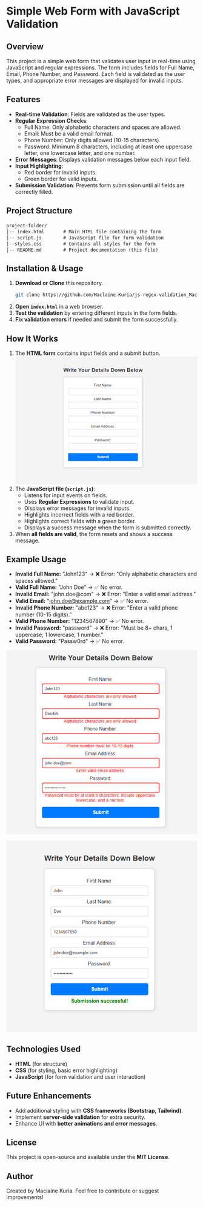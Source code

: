 # Simple Web Form with JavaScript Validation

## Overview
This project is a simple web form that validates user input in real-time using JavaScript and regular expressions. The form includes fields for Full Name, Email, Phone Number, and Password. Each field is validated as the user types, and appropriate error messages are displayed for invalid inputs.

## Features
- **Real-time Validation**: Fields are validated as the user types.
- **Regular Expression Checks**:
  - Full Name: Only alphabetic characters and spaces are allowed.
  - Email: Must be a valid email format.
  - Phone Number: Only digits allowed (10-15 characters).
  - Password: Minimum 8 characters, including at least one uppercase letter, one lowercase letter, and one number.
- **Error Messages**: Displays validation messages below each input field.
- **Input Highlighting**:
  - Red border for invalid inputs.
  - Green border for valid inputs.
- **Submission Validation**: Prevents form submission until all fields are correctly filled.

## Project Structure
```
project-folder/
│-- index.html       # Main HTML file containing the form
│-- script.js        # JavaScript file for form validation
|--styles.css        # Contains all styles for the form
│-- README.md        # Project documentation (this file)
```

## Installation & Usage
1. **Download or Clone** this repository.
   ```sh
   git clone https://github.com/Maclaine-Kuria/js-regex-validation_Maclaine_Kuria
   ```
2. **Open `index.html`** in a web browser.
3. **Test the validation** by entering different inputs in the form fields.
4. **Fix validation errors** if needed and submit the form successfully.

## How It Works
1. The **HTML form** contains input fields and a submit button.
![alt text](image.png)
2. The **JavaScript file (`script.js`)**:
   - Listens for input events on fields.
   - Uses **Regular Expressions** to validate input.
   - Displays error messages for invalid inputs.
   - Highlights incorrect fields with a red border.
   - Highlights correct fields with a green border.
   - Displays a success message when the form is submitted correctly.
3. When **all fields are valid**, the form resets and shows a success message.

## Example Usage
- **Invalid Full Name:** "John123" → ❌ Error: "Only alphabetic characters and spaces allowed."
- **Valid Full Name:** "John Doe" → ✅ No error.
- **Invalid Email:** "john.doe@com" → ❌ Error: "Enter a valid email address."
- **Valid Email:** "john.doe@example.com" → ✅ No error.
- **Invalid Phone Number:** "abc123" → ❌ Error: "Enter a valid phone number (10-15 digits)."
- **Valid Phone Number:** "1234567890" → ✅ No error.
- **Invalid Password:** "password" → ❌ Error: "Must be 8+ chars, 1 uppercase, 1 lowercase, 1 number."
- **Valid Password:** "Passw0rd" → ✅ No error.

  
![alt text](image-1.png)       


 ![alt text](image-2.png)

## Technologies Used
- **HTML** (for structure)
- **CSS** (for styling, basic error highlighting)
- **JavaScript** (for form validation and user interaction)

## Future Enhancements
- Add additional styling with **CSS frameworks (Bootstrap, Tailwind)**.
- Implement **server-side validation** for extra security.
- Enhance UI with **better animations and error messages**.

## License
This project is open-source and available under the **MIT License**.

## Author
Created by Maclaine Kuria. Feel free to contribute or suggest improvements!

